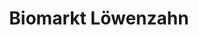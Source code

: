 ---
title: "Biomarkt Löwenzahn"
url: /muellheim-im-markgraeflerland/biomarkt-loewenzahn/
shop: Supermarkt
---